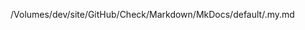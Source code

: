 /Volumes/dev/site/GitHub/Check/Markdown/MkDocs/default/.my.md



<!-- https://pagestatic.gitlab.io/markdown/mkdocs/default
https://gitlab.com/pagestatic/markdown/mkdocs/default
/Volumes/dev/site/Markdown/MkDocs/default

+ All group change Private -> Public

+ button CI/CD configuration ad config in file .gitlab-ci.yml
https://gitlab.com/pages/mkdocs/-/blob/master/.gitlab-ci.yml

+ add in file mkdocs.yml
site_url: https://gitlab.com/pagestatic/markdown/mkdocs/default

+ add file requirements.txt
https://gitlab.com/pages/mkdocs/-/blob/master/requirements.txt -->

